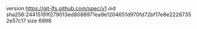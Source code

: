 version https://git-lfs.github.com/spec/v1
oid sha256:24415191f279013ed8088971ea9e1204651d970fd72bf17e8e22267352e57c17
size 6998
